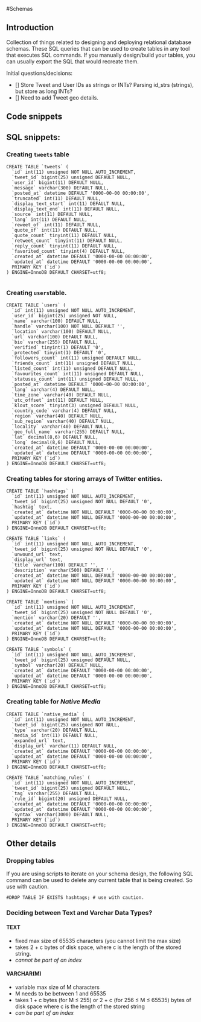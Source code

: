 #Schemas

## Introduction

Collection of things related to designing and deploying relational database schemas. These SQL queries that can be used to create tables in any tool that executes SQL commands. If you manually design/build your tables, you can usually export the SQL that would recreate them.


Initial questions/decisions:
+ [] Store Tweet and User IDs as strings or INTs? Parsing id_strs (strings), but store as long INTs?
+ [] Need to add Tweet geo details.



## Code snippets

## SQL snippets:

### Creating ```tweets``` table

```
CREATE TABLE `tweets` (
  `id` int(11) unsigned NOT NULL AUTO_INCREMENT,
  `tweet_id` bigint(25) unsigned DEFAULT NULL,
  `user_id` bigint(11) DEFAULT NULL,
  `message` varchar(300) DEFAULT NULL,
  `posted_at` datetime DEFAULT '0000-00-00 00:00:00',
  `truncated` int(11) DEFAULT NULL,
  `display_text_start` int(11) DEFAULT NULL,
  `display_text_end` int(11) DEFAULT NULL,
  `source` int(11) DEFAULT NULL,
  `lang` int(11) DEFAULT NULL,
  `reweet_of` int(11) DEFAULT NULL,
  `quote_of` int(11) DEFAULT NULL,
  `quote_count` tinyint(11) DEFAULT NULL,
  `retweet_count` tinyint(11) DEFAULT NULL,
  `reply_count` tinyint(11) DEFAULT NULL,
  `favorited_count` tinyint(4) DEFAULT NULL,
  `created_at` datetime DEFAULT '0000-00-00 00:00:00',
  `updated_at` datetime DEFAULT '0000-00-00 00:00:00',
  PRIMARY KEY (`id`)
) ENGINE=InnoDB DEFAULT CHARSET=utf8;


```

### Creating ```users```table.

```
CREATE TABLE `users` (
  `id` int(11) unsigned NOT NULL AUTO_INCREMENT,
  `user_id` bigint(25) unsigned NOT NULL,
  `name` varchar(100) DEFAULT NULL,
  `handle` varchar(100) NOT NULL DEFAULT '',
  `location` varchar(100) DEFAULT NULL,
  `url` varchar(100) DEFAULT NULL,
  `bio` varchar(255) DEFAULT NULL,
  `verified` tinyint(1) DEFAULT '0',
  `protected` tinyint(1) DEFAULT '0',
  `followers_count` int(11) unsigned DEFAULT NULL,
  `friends_count` int(11) unsigned DEFAULT NULL,
  `listed_count` int(11) unsigned DEFAULT NULL,
  `favourites_count` int(11) unsigned DEFAULT NULL,
  `statuses_count` int(11) unsigned DEFAULT NULL,
  `posted_at` datetime DEFAULT '0000-00-00 00:00:00',
  `lang` varchar(4) DEFAULT NULL,
  `time_zone` varchar(40) DEFAULT NULL,
  `utc_offset` int(11) DEFAULT NULL,
  `klout_score` tinyint(3) unsigned DEFAULT NULL,
  `country_code` varchar(4) DEFAULT NULL,
  `region` varchar(40) DEFAULT NULL,
  `sub_region` varchar(40) DEFAULT NULL,
  `locality` varchar(40) DEFAULT NULL,
  `geo_full_name` varchar(255) DEFAULT NULL,
  `lat` decimal(8,6) DEFAULT NULL,
  `long` decimal(8,6) DEFAULT NULL,
  `created_at` datetime DEFAULT '0000-00-00 00:00:00',
  `updated_at` datetime DEFAULT '0000-00-00 00:00:00',
  PRIMARY KEY (`id`)
) ENGINE=InnoDB DEFAULT CHARSET=utf8;
```

### Creating tables for storing arrays of Twitter entities.

```
CREATE TABLE `hashtags` (
  `id` int(11) unsigned NOT NULL AUTO_INCREMENT,
  `tweet_id` bigint(25) unsigned NOT NULL DEFAULT '0',
  `hashtag` text,
  `created_at` datetime NOT NULL DEFAULT '0000-00-00 00:00:00',
  `updated_at` datetime NOT NULL DEFAULT '0000-00-00 00:00:00',
  PRIMARY KEY (`id`)
) ENGINE=InnoDB DEFAULT CHARSET=utf8;    
```

```
CREATE TABLE `links` (
  `id` int(11) unsigned NOT NULL AUTO_INCREMENT,
  `tweet_id` bigint(25) unsigned NOT NULL DEFAULT '0',
  `unwound_url` text,
  `display_url` text,
  `title` varchar(100) DEFAULT '',
  `description` varchar(500) DEFAULT '',
  `created_at` datetime NOT NULL DEFAULT '0000-00-00 00:00:00',
  `updated_at` datetime NOT NULL DEFAULT '0000-00-00 00:00:00',
  PRIMARY KEY (`id`)
) ENGINE=InnoDB DEFAULT CHARSET=utf8;
```

```
CREATE TABLE `mentions` (
  `id` int(11) unsigned NOT NULL AUTO_INCREMENT,
  `tweet_id` bigint(25) unsigned NOT NULL DEFAULT '0',
  `mention` varchar(20) DEFAULT '',
  `created_at` datetime NOT NULL DEFAULT '0000-00-00 00:00:00',
  `updated_at` datetime NOT NULL DEFAULT '0000-00-00 00:00:00',
  PRIMARY KEY (`id`)
) ENGINE=InnoDB DEFAULT CHARSET=utf8;
```

```
CREATE TABLE `symbols` (
  `id` int(11) unsigned NOT NULL AUTO_INCREMENT,
  `tweet_id` bigint(25) unsigned DEFAULT NULL,
  `symbol` varchar(20) DEFAULT NULL,
  `created_at` datetime DEFAULT '0000-00-00 00:00:00',
  `updated_at` datetime DEFAULT '0000-00-00 00:00:00',
  PRIMARY KEY (`id`)
) ENGINE=InnoDB DEFAULT CHARSET=utf8;
```


### Creating table for *Native Media*
```
CREATE TABLE `native_media` (
  `id` int(11) unsigned NOT NULL AUTO_INCREMENT,
  `tweet_id` bigint(25) unsigned NOT NULL,
  `type` varchar(20) DEFAULT NULL,
  `media_id` int(11) DEFAULT NULL,
  `expanded_url` text,
  `display_url` varchar(11) DEFAULT NULL,
  `created_at` datetime DEFAULT '0000-00-00 00:00:00',
  `updated_at` datetime DEFAULT '0000-00-00 00:00:00',
  PRIMARY KEY (`id`)
) ENGINE=InnoDB DEFAULT CHARSET=utf8;
```


```
CREATE TABLE `matching_rules` (
  `id` int(11) unsigned NOT NULL AUTO_INCREMENT,
  `tweet_id` bigint(25) unsigned DEFAULT NULL,
  `tag` varchar(255) DEFAULT NULL,
  `rule_id` bigint(20) unsigned DEFAULT NULL,
  `created_at` datetime DEFAULT '0000-00-00 00:00:00',
  `updated_at` datetime DEFAULT '0000-00-00 00:00:00',
  `syntax` varchar(3000) DEFAULT NULL,
  PRIMARY KEY (`id`)
) ENGINE=InnoDB DEFAULT CHARSET=utf8;
```


## Other details

### Dropping tables
If you are using scripts to iterate on your schema design, the following SQL command can be used to delete any current table that is being created. So use with caution.

```
#DROP TABLE IF EXISTS hashtags; # use with caution. 
```    

### Deciding between Text and Varchar Data Types?

#### TEXT

+ fixed max size of 65535 characters (you cannot limit the max size)
+ takes 2 + c bytes of disk space, where c is the length of the stored string.
+ *cannot be part of an index*

#### VARCHAR(M)

+ variable max size of M characters
+ M needs to be between 1 and 65535
+ takes 1 + c bytes (for M ≤ 255) or 2 + c (for 256 ≤ M ≤ 65535) bytes of disk space where c is the length of the stored string
+ *can be part of an index*



